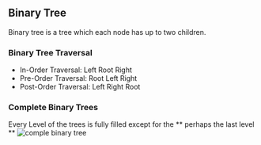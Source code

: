 
## Binary Tree
Binary tree is a tree which each node has up to two children.

### Binary Tree Traversal
 * In-Order Traversal: Left Root Right 
 * Pre-Order Traversal: Root Left Right
 * Post-Order Traversal: Left Right Root
### Complete Binary Trees
Every Level of the trees is fully filled except for the ** perhaps the last level ** 
![comple binary tree](https://www.google.com/url?sa=i&url=https%3A%2F%2Fwww.techiedelight.com%2Fcheck-given-binary-tree-complete-binary-tree-not%2F&psig=AOvVaw0I_31_33oH7fboJVPOzTHe&ust=1605101015909000&source=images&cd=vfe&ved=0CAIQjRxqFwoTCIiX4rCJ-OwCFQAAAAAdAAAAABAO)
